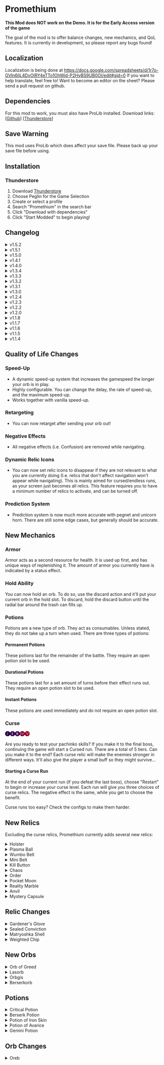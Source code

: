 # Promethium
**This Mod does NOT work on the Demo. It is for the Early Access version of the game**

The goal of the mod is to offer balance changes, new mechanics, and QoL features. It is currently in development, so please report any bugs found!

## Localization
Localization is being done at https://docs.google.com/spreadsheets/d/1r7o-GVIn6ljL4DvOIRY4eTTo1OhWjd-P2HyBS9UB0OI/edit#gid=0
If you want to help translate, feel free to! Want to become an editor on the sheet? Please send a pull request on github.

## Dependencies
For this mod to work, you must also have ProLib installed. Download links: [[Github](https://github.com/ruiner189/ProLib/releases)] [[Thunderstore](https://peglin.thunderstore.io/package/Promethium/ProLib/)]

## Save Warning
This mod uses ProLib which does affect your save file. Please back up your save file before using.

## Installation
### Thunderstore 
1. Download [Thunderstore](https://www.overwolf.com/app/Thunderstore-Thunderstore_Mod_Manager)
2. Choose Peglin for the Game Selection
3. Create or select a profile
4. Search "Promethium" in the search bar
5. Click "Download with dependencies"
6. Click "Start Modded" to begin playing!

## Changelog
<details>
   <summary> v1.5.2 </summary>
   
* Updated to Peglin 0.8.16
* Disabled Promethium's Prediction System, as this current update broke it.
* Fixed Oreb's rarity to now be Rare instead of Common
</details>

<details>
   <summary> v1.5.1 </summary>
   
* Updated localization file
</details>


<details>
   <summary> v1.5.0 </summary>
   
* Updated to Peglin 0.8.10
* Added a new orb-type: Potions.
* Potions are a "consumable". Unless stated, they do not take up a turn to be used.
* Holster ability to hold orbs has been set to always be available. This is to allow more freedom with your deck, especially with much larger decks due to potions.
* Holster has been removed temporarily. It will be back in the near future, better and stronger!
* Added Potions:
  * Critical Potion
  * Berserk Potion
  * Potion of Iron Skin
  * Potion of Avarice
  * Gemini Potion
* Many more potions are to come! Some will even have a unique way of getting them. 
* Potions currently only have one level. Most of them will stay this way, but others will be getting more levels in the future.
</details>

<details>
   <summary> v1.4.1 </summary>

* Changed plasmaball counter to be global instead of per-orb. Now you can watch the countdown!
* Increased plasmaball line duration. It disappeared way too fast and made it almost invisible
* Buffed Berserkorb. Lvl 1: (1|1) -> (1|3) Lvl2: (1|1) -> (2|4) Lvl3: (1|1) -> (3|5)
* Buffed Orbgis. Lvl 1: (1|1) -> (1|2) Lvl2: (1|1) -> (2|3) Lvl3: (1|1) -> (3|4)
* Buffed lasorb. Lvl 3: (1|2) -> (2|3)
* Fixed lasorb continuous activation on long pegs
* Fixed the modification to Matryorshka and Sealed Convicition. They should now remove vanilla behavior in favor of modded instead of both at the same time. (This was fixed last patch, but forgot to put in patch notes)
</details>

<details>
   <summary> v1.4.0 </summary>

* Added new orb: Lasorb
* Added new orb: Orbgis
* Added new orb: Berserkorb
* Added new relic: Anvil
* Added new relic: Mystery Capsule
* Reverted Stone back to vanilla behavior
* Reverted Bouldorb back to vanilla behavior
* Reverted Orbelisk back to vanilla behavior

* Fixed invisible bombs having collision for predicitions
</details>

<details>
  <summary> v1.3.4 </summary>

* Updated dependancy Prolib.
* Changed speed-up as suggested by Imakunee
* Speed-up now works with vanilla speed-up.
* Speed-up now adjusts itself with the vanilla speed-up.
</details>

<details>
  <summary> v1.3.3 </summary>

* Updated to Peglin v.0.7.53
</details>

<details>
  <summary> v1.3.2 </summary>

* Updated dependancy ProLib
* Updated localization
* Fixed some orb descriptions
* Orbelisk has been buffed
</details>

<details>
  <summary> v1.3.1 </summary>

* Updated to v.0.7.48
* Minor prediction bug fixes
</details>

<details>
  <summary> v1.3.0 </summary>

* Split Promethium into two mods - one with content and the other as a library
* Updated to v0.7.45
* Buffed Holster
* Added support to Custom Challenges
* Bug fixes
</details>

<details>
  <summary> v1.2.4 </summary>

* Attempt two at fixing bombs showing a bounce prediction when popped
</details>

<details>
  <summary> v1.2.3 </summary>

* Fixed slimy pegs showing a bounce prediction when popped
* Fixed bombs showing a bounce prediction when popped
* Lowered Orb of Greed self-damage 
  * **Lvl 2**: 3 -> 1
  * **Lvl 3**: 5 -> 3
* Added a config option to use the default prediction system instead of Promethium's
* Moved custom orbs to their own section in the config
</details>

<details>
  <summary> v1.2.2 </summary>

* Fixed Localization not loading properly
</details>

<details>
  <summary> v1.2.0 </summary>

* Updated to v0.7.34
* New QoL Feature: Dynamic Relic Icons
* New Relics: Chaos, Order, Pocket Moon, Reality Marble
* Prediction System overhauled
* Now compatible with other mods that add orbs
* Fixed integer overflow
* Localization now auto-updates!
* Nerfed Orb of Greed (Now damages player on discard)
</details>

<details>
  <summary> v1.1.8 </summary>

* Speed-up only activates when you are not using the in-game speed-up
* Speed-up config is now defaulted to off
* Added new orb: Orb of Greed
* Added custom orb support to Custom Start Deck
</details>

<details>
  <summary> v1.1.7 </summary>

* German localization by Denny
* Added compatibility checks for Endless Peglin and Custom Start Deck. They should now both work with Promethium without strange behavior
* Added support to Custom Start Deck so that Promethium's relics work
* Pruning relics now gives you a choice, and is now the default on the config
* Fixed a bug where Oreb was not being properly loaded in from a save file
* Fixed localization being loaded twice
* Fixed max health taken from Infernal Ingot being restored when starting another curse run while keeping Infernal Ingot
* Fixed a vanilla bug where loading a save file with more than 100 hp would reset it back to 100
</details>

<details>
  <summary> v1.1.6 </summary>

* Fixed Localization typo
</details>
<details>
  <summary> v1.1.5 </summary>

* Experimental changes on Matroyshka Shell and Sealed Conviction. You can disable these changes in the config
* Fixed pachinko relic minigame causing the game from being able to continue if there are no relics left in the relic pool
* Fixed curse 5 not increasing the amount of elites correctly
* Fixed curse modifiers not being calculated properly if other modifiers bring it less than 0
* Localization Update
</details>

<details>
  <summary> v1.1.4 </summary>

* Added new relic: Plasma ball
* Added hold effects for martrtorbshka and lightningorb
* Changed speed up formula
* Fixed orbelisk vanilla behavior being restored if the modifications are removed
* Localization Update
</details>


## Quality of Life Changes
### Speed-Up
* A dynamic speed-up system that increases the gamespeed the longer your orb is in play.
* Highly configurable. You can change the delay, the rate of speed-up, and the maximum speed-up.
* Works together with vanilla speed-up.

### Retargeting
* You can now retarget after sending your orb out!

### Negative Effects
* All negative effects (i.e. Confusion) are removed while navigating.

### Dynamic Relic Icons
* You can now set relic icons to disappear if they are not relevant to what you are currently doing (I.e. relics that don't affect navigation won't appear while navigating). This is mainly aimed for cursed/endless runs, as your screen just becomes all relics. This feature requires you to have a minimum number of relics to activate, and can be turned off.

### Prediction System
* Prediction system is now much more accurate with pegnet and unicorn horn. There are still some edge cases, but generally should be accurate.

## New Mechanics
### Armor
Armor acts as a second resource for health. It is used up first, and has unique ways of replenishing it. The amount of armor you currently have is indicated by a status effect.

### Hold Ability
You can now hold an orb. To do so, use the discard action and it'll put your current orb in the hold slot. To discard, hold the discard button until the radial bar around the trash can fills up.

### Potions
Potions are a new type of orb. They act as consumables. Unless stated, they do not take up a turn when used. There are three types of potions:

#### Permanent Potions
These potions last for the remainder of the battle. They require an open potion slot to be used.

#### Durational Potions
These potions last for a set amount of turns before their effect runs out. They require an open potion slot to be used.

#### Instant Potions
These potions are used immediately and do not require an open potion slot.

### Curse
![Curse1](https://raw.githubusercontent.com/ruiner189/Promethium/main/Resources/Relics/Curse_One.png)![Curse2](https://raw.githubusercontent.com/ruiner189/Promethium/main/Resources/Relics/Curse_Two.png)![Curse3](https://raw.githubusercontent.com/ruiner189/Promethium/main/Resources/Relics/Curse_Three.png)![Curse4](https://raw.githubusercontent.com/ruiner189/Promethium/main/Resources/Relics/Curse_Four.png)![Curse5](https://raw.githubusercontent.com/ruiner189/Promethium/main/Resources/Relics/Curse_Five.png)

Are you ready to test your pachinko skills? If you make it to the final boss, continuing the game will start a Cursed run. There are a total of 5 tiers. Can you make it to the end?
Each curse relic will make the enemies stronger in different ways. It'll also give the player a small buff so they might survive...

#### Starting a Curse Run
At the end of your current run (if you defeat the last boss), choose "Restart" to begin or increase your curse level. Each run will give you three choices of curse relics. The negative effect is the same, while you get to choose the benefit. 

Curse runs too easy? Check the configs to make them harder.

## New Relics
Excluding the curse relics, Promethium currently adds several new relics:
<details>
  <summary> Holster </summary>

  * Adds a new mechanic! You can now hold orbs alongside of discarding them.
  * Some orbs have special mechanics while held, and many more are to come!
</details>

<details>
  <summary> Plasma Ball </summary>

  * Zaps up to 3 additional pegs every 5 pegs hit
</details>

<details>
  <summary> Wumbo Belt </summary>

  * Doubles the size of your orb.
  * Has a special interaction with Mini Belt if you have both relics
</details>

<details>
  <summary> Mini Belt </summary>

  * Halves the size of your orb.
  * Has a special interaction with Wumbo Belt if you have both relics
</details>

<details>
  <summary> Kill Button </summary>

  * Allows you to end your shot early
  * Can only be used once per reload
</details>

<details>
  <summary> Chaos </summary>

  * Removes rarity from all relics. That means you can get a boss relic from a chest and a common relic from a boss!
</details>

<details>
  <summary> Order </summary>

  * You are more likely to find similar Relics.

</details>

<details>
  <summary> Pocket Moon </summary>

  * Reduces gravity
</details>

<details>
  <summary> Reality Marble </summary>

  * Changes the direction of gravity every x seconds
</details>

<details>
   <summary> Anvil </summary>
   
   * Increases orb battle reward levels by 1
</details>

<details>
   <summary> Mystery Capsule </summary>

 * Give a random boss relic after hitting 500 pegs
</details>

## Relic Changes
<details>
  <summary> Gardener's Glove </summary>

  * Gardener's Glove now increases your maximum armor by 5, and regenerates 1 armor per turn.
</details>

<details>
  <summary> Sealed Conviction </summary>

  * Removes all discards. Damage is increased based on number of discards removed.
</details>

<details>
  <summary> Matryoshka Shell </summary>

  * Damage reduction is now percentage based instead of the flat decrease.
</details>

<details>
  <summary> Weighted Chip </summary>

  * Multipliers now cycles through 7 different layouts. Some layouts are rarer to get than others
    * 0.5x, 0.5x, 1x, 1x, 2x
    * 0.25x, 0.25x, 0.5x, 1.5x, 3x
    * 0.25x, 0.5x, 1x, 2x, 2x
    * 1x, 1x, 1x, 1x, 1x
    * 1.25x, 1.25x, 1x, 0.75x, 0.75x
    * 10x, 0x, 0x, 0x, 10x
    * 0x, 0x, 100x, 0x, 0x
</details>

## New Orbs
<details>
<summary> Orb of Greed </summary>

A new orb that adds more deck management to your loadout.

Level 1
* Attack: 1 | Crit: 1
* Shuffles Deck on discard
* Can only be discarded once per battle

Level 2
* Attack: 1 | Crit: 1
* Shuffles Deck on discard
* Prevents enemy turn on discard
* Can only be discarded once per battle

Level 3
* Attack: 1 | Crit: 1
* Adds a crit peg and refresh peg to the board
* Shuffles deck on discard
* Prevents enemy turn on discard
* Can only be discarded once per battle
</details>

<details>
<summary> Lasorb </summary>

Sends out a laserbeam between other lasorbs. Each beam will activate pegs in its path.

Level 1
* Attack: 1 | Crit: 2
* Hits all enemies in the same row as the targeted enemy
* Hits enemies 3 times each. Damage is split evenly per hit
* Sends a laser towards other lasorbs every 5 pegs hit
* Multiball 1
   
Level 2
* Attack: 1 | Crit: 2
* Hits all enemies in the same row as the targeted enemy
* Hits enemies 3 times each. Damage is split evenly per hit
* Sends a laser towards other lasorbs every 4 pegs hit
* Multiball 1
   
Level 3
* Attack: 2 | Crit: 3
* Hits all enemies in the same row as the targeted enemy
* Hits enemies 3 times each. Damage is split evenly per hit
* Sends a laser towards other lasorbs every 3 pegs hit
* Increases laser duration by 100%
* Multiball 1
</details>

<details>
<summary> Orbgis </summary>

Level 1
* Attack: 1 | Crit: 2
* Increases Maximum Armor by 2
* Start with +1 Armor each battle
* Gain +2 Armor when fired
   
Level 2
* Attack: 2 | Crit: 3
* Increases Maximum Armor by 4
* Start with +2 Armor each battle
* Gain +4 Armor when fired

Level 3
* Attack: 3 | Crit: 4
* Increases Maximum Armor by 6
* Start with +3 Armor each battle
* Gain +6 Armor when fired
</details>

<details>
<summary> Berserkorb </summary>

Level 1
* Attack: 1 | Crit: 3
* Overflow
* Attacks gain +1|+1 for every 20 missing health
* Multiplies damage based on current armor (x * 0.08)
* Removes 50% of current armor when fired

Level 2
* Attack: 2 | Crit: 4
* Overflow
* Attacks gain +1|+1 for every 15 missing health
* Multiplies damage based on current armor (x * 0.1)
* Removes 40% of current armor when fired

Level 3
* Attack: 3 | Crit: 5
* Overflow
* Attacks gain +1|+1 for every 10 missing health
* Multiplies damage based on current armor (x * 0.12)
* Removes 25% of current armor when fired
</details>

## Potions
<details>
<summary> Critical Potion </summary>

Level 1
* Every attack is a crit
* Lasts 3 turns
* Can only be used once per battle
</details>

<details>
<summary> Berserk Potion </summary>

Level 1
* Increases damage dealt by 1.5x
* Increases damage received by 2x
* Lasts 3 turns
* Can only be used once per battle
</details>

<details>
<summary> Potion of Iron Skin </summary>

Level 1
* Reduces damage received by 1
* Lasts 3 turns
* Can only be used once per battle
</details>

<details>
<summary> Potion of Avarice </summary>

Level 1
* Increases gold gained by 2x but deal 75% less damage
* Lasts 2 turns
* Can only be used once per battle
</details>

<details>
<summary> Gemini Potion </summary>

Level 1
* Clones the next orb two times and send them to the bottom of the deck. The clones do not last for the next shuffle.
* Can not clone other gemini potions
* Potion is activated immediately
* Can only be used once per battle
</details>

## Orb Changes
<details>
<summary> Oreb </summary>

Oreb has been redone to have a higher impact in the game. Not only is it back, but you can now upgrade it!

Level 1
* Attack: 1 | Crit: 2
* Has a weird bounce
* Every 3 hits a fragment gets sent off
* Fragments last 2 hits before disappearing

Level 2
* Attack: 2 | Crit: 2
* Has a weird bounce
* Every 3 hits a fragment gets sent off
* Fragments can split one time
* After the last split, the next 2 hits will cause it to disappear

Level 3
* Attack: 2 | Crit: 3
* Has a weird bounce
* Every 2 hits a fragment gets sent off
* Fragments can split twice
* After the last split, the next 2 hits will cause it to disappear
</details>
